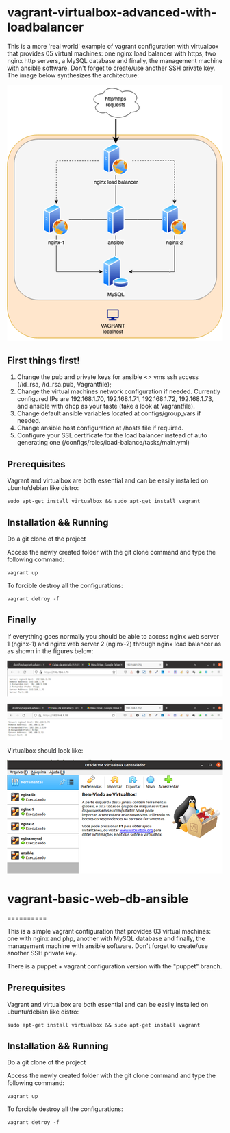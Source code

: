# vagrant-virtualbox-advanced-with-loadbalancer

This is a more 'real world' example of vagrant configuration with virtualbox that provides 05 virtual machines: one nginx load balancer with https, two nginx http servers, a MySQL database and finally, the management machine with ansible software. Don't forget to create/use another SSH private key. The image below synthesizes the architecture:

<p align="center">
  <img src="vagrant-advanced/images/ansible-advanced.drawio.png" alt="Advanced real world example of vagrant and virtualbox configuration">
</p>

First things first!
-----------------------
1) Change the pub and private keys for ansible <> vms ssh access (/id_rsa, /id_rsa.pub, Vagrantfile);
2) Change the virtual machines network configuration if needed. Currently configured IPs are 192.168.1.70, 192.168.1.71, 192.168.1.72, 192.168.1.73, and ansible with dhcp as your taste (take a look at Vagrantfile). 
3) Change default ansible variables located at configs/group_vars if needed.
4) Change ansible host configuration at /hosts file if required.
5) Configure your SSL certificate for the load balancer instead of auto generating one (/configs/roles/load-balance/tasks/main.yml)

Prerequisites
-----------------------
Vagrant and virtualbox are both essential and can be easily installed on ubuntu/debian like distro:

	sudo apt-get install virtualbox && sudo apt-get install vagrant
   
Installation && Running
-----------------------

Do a git clone of the project

Access the newly created folder with the git clone command and type the following command:

	vagrant up

To forcible destroy all the configurations:

	vagrant detroy -f
  
Finally
-----------------------

If everything goes normally you should be able to access nginx web server 1 (nginx-1) and nginx web server 2 (nginx-2) through nginx load balancer as as shown in the figures below:

<p align="center">
  <img src="vagrant-advanced/images/nginx1.png" alt="Acessing nginx webserver through load balancer">
</p>
<p align="center">
  <img src="vagrant-advanced/images/nginx2.png" alt="Acessing nginx webserver through load balancer">
</p>

Virtualbox should look like:

<p align="center">
  <img src="vagrant-advanced/images/virtualbox.png" alt="Virtualbox screenshot">
</p>
  


# vagrant-basic-web-db-ansible
==========

This is a simple vagrant configuration that provides 03 virtual machines: one with nginx and php, another with MySQL database and finally, the management machine with ansible software. Don't forget to create/use another SSH private key.

There is a puppet + vagrant configuration version with the "puppet" branch.

Prerequisites
-----------------------
Vagrant and virtualbox are both essential and can be easily installed on ubuntu/debian like distro:

	sudo apt-get install virtualbox && sudo apt-get install vagrant


Installation && Running
-----------------------

Do a git clone of the project

Access the newly created folder with the git clone command and type the following command:

	vagrant up

To forcible destroy all the configurations:

	vagrant detroy -f
